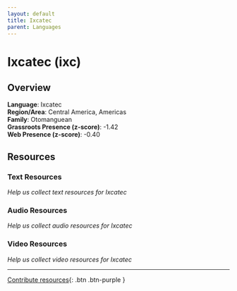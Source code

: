```yaml
---
layout: default
title: Ixcatec
parent: Languages
---
```


# Ixcatec (ixc)

## Overview

**Language**: Ixcatec  
**Region/Area**: Central America, Americas  
**Family**: Otomanguean  
**Grassroots Presence (z-score)**: -1.42  
**Web Presence (z-score)**: -0.40  

## Resources

### Text Resources
*Help us collect text resources for Ixcatec*

### Audio Resources
*Help us collect audio resources for Ixcatec*

### Video Resources
*Help us collect video resources for Ixcatec*

---

[Contribute resources](https://forms.office.com/e/1SfLJx3u1r){: .btn .btn-purple }
